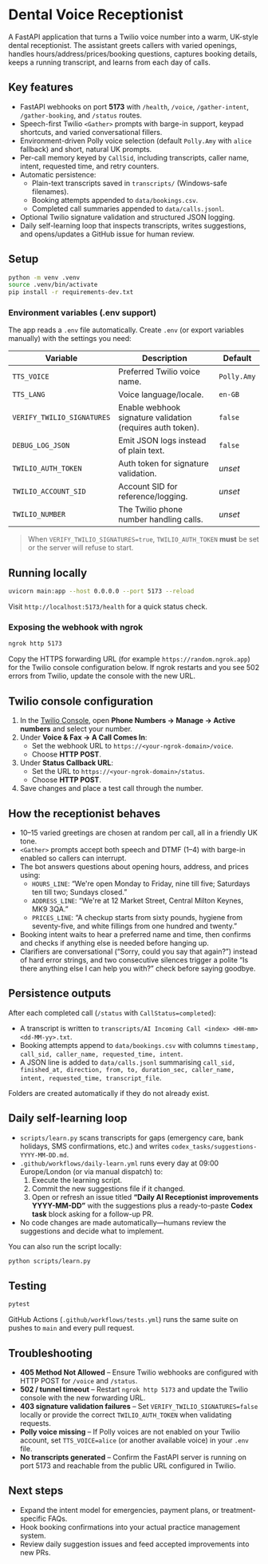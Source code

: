 # Dental Voice Receptionist

A FastAPI application that turns a Twilio voice number into a warm, UK-style dental receptionist. The assistant greets callers with varied openings, handles hours/address/prices/booking questions, captures booking details, keeps a running transcript, and learns from each day of calls.

## Key features

- FastAPI webhooks on port **5173** with `/health`, `/voice`, `/gather-intent`, `/gather-booking`, and `/status` routes.
- Speech-first Twilio `<Gather>` prompts with barge-in support, keypad shortcuts, and varied conversational fillers.
- Environment-driven Polly voice selection (default `Polly.Amy` with `alice` fallback) and short, natural UK prompts.
- Per-call memory keyed by `CallSid`, including transcripts, caller name, intent, requested time, and retry counters.
- Automatic persistence:
  - Plain-text transcripts saved in `transcripts/` (Windows-safe filenames).
  - Booking attempts appended to `data/bookings.csv`.
  - Completed call summaries appended to `data/calls.jsonl`.
- Optional Twilio signature validation and structured JSON logging.
- Daily self-learning loop that inspects transcripts, writes suggestions, and opens/updates a GitHub issue for human review.

## Setup

```bash
python -m venv .venv
source .venv/bin/activate
pip install -r requirements-dev.txt
```

### Environment variables (.env support)

The app reads a `.env` file automatically. Create `.env` (or export variables manually) with the settings you need:

| Variable | Description | Default |
| --- | --- | --- |
| `TTS_VOICE` | Preferred Twilio voice name. | `Polly.Amy` |
| `TTS_LANG` | Voice language/locale. | `en-GB` |
| `VERIFY_TWILIO_SIGNATURES` | Enable webhook signature validation (requires auth token). | `false` |
| `DEBUG_LOG_JSON` | Emit JSON logs instead of plain text. | `false` |
| `TWILIO_AUTH_TOKEN` | Auth token for signature validation. | _unset_ |
| `TWILIO_ACCOUNT_SID` | Account SID for reference/logging. | _unset_ |
| `TWILIO_NUMBER` | The Twilio phone number handling calls. | _unset_ |

> When `VERIFY_TWILIO_SIGNATURES=true`, `TWILIO_AUTH_TOKEN` **must** be set or the server will refuse to start.

## Running locally

```bash
uvicorn main:app --host 0.0.0.0 --port 5173 --reload
```

Visit `http://localhost:5173/health` for a quick status check.

### Exposing the webhook with ngrok

```bash
ngrok http 5173
```

Copy the HTTPS forwarding URL (for example `https://random.ngrok.app`) for the Twilio console configuration below. If ngrok restarts and you see 502 errors from Twilio, update the console with the new URL.

## Twilio console configuration

1. In the [Twilio Console](https://console.twilio.com/), open **Phone Numbers → Manage → Active numbers** and select your number.
2. Under **Voice & Fax → A Call Comes In**:
   - Set the webhook URL to `https://<your-ngrok-domain>/voice`.
   - Choose **HTTP POST**.
3. Under **Status Callback URL**:
   - Set the URL to `https://<your-ngrok-domain>/status`.
   - Choose **HTTP POST**.
4. Save changes and place a test call through the number.

## How the receptionist behaves

- 10–15 varied greetings are chosen at random per call, all in a friendly UK tone.
- `<Gather>` prompts accept both speech and DTMF (1–4) with barge-in enabled so callers can interrupt.
- The bot answers questions about opening hours, address, and prices using:
  - `HOURS_LINE`: “We're open Monday to Friday, nine till five; Saturdays ten till two; Sundays closed.”
  - `ADDRESS_LINE`: “We're at 12 Market Street, Central Milton Keynes, MK9 3QA.”
  - `PRICES_LINE`: “A checkup starts from sixty pounds, hygiene from seventy-five, and white fillings from one hundred and twenty.”
- Booking intent waits to hear a preferred name and time, then confirms and checks if anything else is needed before hanging up.
- Clarifiers are conversational (“Sorry, could you say that again?”) instead of hard error strings, and two consecutive silences trigger a polite “Is there anything else I can help you with?” check before saying goodbye.

## Persistence outputs

After each completed call (`/status` with `CallStatus=completed`):

- A transcript is written to `transcripts/AI Incoming Call <index> <HH-mm> <dd-MM-yy>.txt`.
- Booking attempts append to `data/bookings.csv` with columns `timestamp, call_sid, caller_name, requested_time, intent`.
- A JSON line is added to `data/calls.jsonl` summarising `call_sid, finished_at, direction, from, to, duration_sec, caller_name, intent, requested_time, transcript_file`.

Folders are created automatically if they do not already exist.

## Daily self-learning loop

- `scripts/learn.py` scans transcripts for gaps (emergency care, bank holidays, SMS confirmations, etc.) and writes `codex_tasks/suggestions-YYYY-MM-DD.md`.
- `.github/workflows/daily-learn.yml` runs every day at 09:00 Europe/London (or via manual dispatch) to:
  1. Execute the learning script.
  2. Commit the new suggestions file if it changed.
  3. Open or refresh an issue titled **“Daily AI Receptionist improvements YYYY-MM-DD”** with the suggestions plus a ready-to-paste **Codex task** block asking for a follow-up PR.
- No code changes are made automatically—humans review the suggestions and decide what to implement.

You can also run the script locally:

```bash
python scripts/learn.py
```

## Testing

```bash
pytest
```

GitHub Actions (`.github/workflows/tests.yml`) runs the same suite on pushes to `main` and every pull request.

## Troubleshooting

- **405 Method Not Allowed** – Ensure Twilio webhooks are configured with HTTP POST for `/voice` and `/status`.
- **502 / tunnel timeout** – Restart `ngrok http 5173` and update the Twilio console with the new forwarding URL.
- **403 signature validation failures** – Set `VERIFY_TWILIO_SIGNATURES=false` locally or provide the correct `TWILIO_AUTH_TOKEN` when validating requests.
- **Polly voice missing** – If Polly voices are not enabled on your Twilio account, set `TTS_VOICE=alice` (or another available voice) in your `.env` file.
- **No transcripts generated** – Confirm the FastAPI server is running on port 5173 and reachable from the public URL configured in Twilio.

## Next steps

- Expand the intent model for emergencies, payment plans, or treatment-specific FAQs.
- Hook booking confirmations into your actual practice management system.
- Review daily suggestion issues and feed accepted improvements into new PRs.
